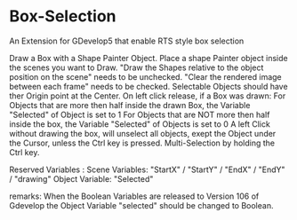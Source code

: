 # Box-Selection
An Extension for GDevelop5 that enable RTS style box selection

Draw a Box with a Shape Painter Object. 
Place a shape Painter object inside the scenes you want to Draw.
"Draw the Shapes relative to the object position on the scene" needs to be unchecked.
"Clear the rendered image between each frame" needs to be checked.
Selectable Objects should have ther Origin point at the Center.
On left click release, if a Box was drawn:
For Objects that are more then half inside the drawn Box, the Variable "Selected" of Object is set to 1
For Objects that are NOT more then half inside the box, the Variable "Selected" of Objects is set to 0
A left Click without drawing the box, will unselect all objects, exept the Object under the Cursor, unless the Ctrl key is pressed.
Multi-Selection by holding the Ctrl key.

Reserved Variables :
Scene Variables: "StartX" / "StartY" / "EndX" / "EndY" / "drawing"
Object Variable: "Selected"

remarks:
When the Boolean Variables are released to Version 106 of Gdevelop the Object Variable "selected" should be changed to Boolean.
